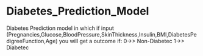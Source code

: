 # Diabetes_Prediction_Model
Diabetes Prediction model in which if input (Pregnancies,Glucose,BloodPressure,SkinThickness,Insulin,BMI,DiabetesPedigreeFunction,Age) 
you will get a outcome if:
0->> Non-Diabetec
1->> Diabetec
